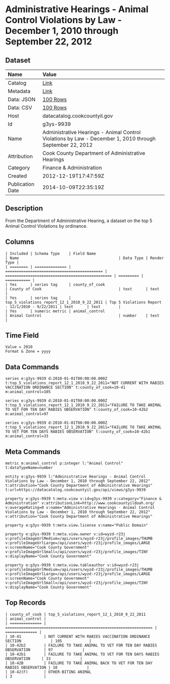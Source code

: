 # Administrative Hearings - Animal Control Violations by Law - December 1, 2010 through September 22, 2012

## Dataset

| Name | Value |
| :--- | :---- |
| Catalog | [Link](https://catalog.data.gov/dataset/administrative-hearings-animal-control-violations-by-law-december-1-2010-through-sept-22-2-2b48f) |
| Metadata | [Link](https://datacatalog.cookcountyil.gov/api/views/g3ys-9939) |
| Data: JSON | [100 Rows](https://datacatalog.cookcountyil.gov/api/views/g3ys-9939/rows.json?max_rows=100) |
| Data: CSV | [100 Rows](https://datacatalog.cookcountyil.gov/api/views/g3ys-9939/rows.csv?max_rows=100) |
| Host | datacatalog.cookcountyil.gov |
| Id | g3ys-9939 |
| Name | Administrative Hearings - Animal Control Violations by Law - December 1, 2010 through September 22, 2012 |
| Attribution | Cook County Department of Administrative Hearings |
| Category | Finance & Administration |
| Created | 2012-12-19T17:47:59Z |
| Publication Date | 2014-10-09T22:35:19Z |

## Description

From the Department of Administrative Hearing, a dataset on the top 5 Animal Control Violations by ordinance.

## Columns

```ls
| Included | Schema Type    | Field Name                                  | Name                                            | Data Type | Render Type |
| ======== | ============== | =========================================== | =============================================== | ========= | =========== |
| Yes      | series tag     | county_of_cook                              | County of Cook                                  | text      | text        |
| Yes      | series tag     | top_5_violations_report_12_1_2010_9_22_2011 | Top 5 Violations Report - 12/1/2010 - 9/22/2011 | text      | text        |
| Yes      | numeric metric | animal_control                              | Animal Control                                  | number    | text        |
```

## Time Field

```ls
Value = 2010
Format & Zone = yyyy
```

## Data Commands

```ls
series e:g3ys-9939 d:2010-01-01T00:00:00.000Z t:top_5_violations_report_12_1_2010_9_22_2011="NOT CURRENT WITH RABIES VACCINATION ORDINANCE SECTION" t:county_of_cook=10-41 m:animal_control=105

series e:g3ys-9939 d:2010-01-01T00:00:00.000Z t:top_5_violations_report_12_1_2010_9_22_2011="FAILURE TO TAKE ANIMAL TO VET FOR TEN DAY RABIES OBSERVATION" t:county_of_cook=10-42b2 m:animal_control=97

series e:g3ys-9939 d:2010-01-01T00:00:00.000Z t:top_5_violations_report_12_1_2010_9_22_2011="FAILURE TO TAKE ANIMAL TO VET FOR TEN DAYS RABIES OBSERVATION" t:county_of_cook=10-42b1 m:animal_control=33
```

## Meta Commands

```ls
metric m:animal_control p:integer l:"Animal Control" t:dataTypeName=number

entity e:g3ys-9939 l:"Administrative Hearings - Animal Control Violations by Law - December 1, 2010 through September 22, 2012" t:attribution="Cook County Department of Administrative Hearings" t:url=https://datacatalog.cookcountyil.gov/api/views/g3ys-9939

property e:g3ys-9939 t:meta.view v:id=g3ys-9939 v:category="Finance & Administration" v:attributionLink=http://www.cookcountyildoah.org/ v:averageRating=0 v:name="Administrative Hearings - Animal Control Violations by Law - December 1, 2010 through September 22, 2012" v:attribution="Cook County Department of Administrative Hearings"

property e:g3ys-9939 t:meta.view.license v:name="Public Domain"

property e:g3ys-9939 t:meta.view.owner v:id=wyzd-r23j v:profileImageUrlMedium=/api/users/wyzd-r23j/profile_images/THUMB v:profileImageUrlLarge=/api/users/wyzd-r23j/profile_images/LARGE v:screenName="Cook County Government" v:profileImageUrlSmall=/api/users/wyzd-r23j/profile_images/TINY v:displayName="Cook County Government"

property e:g3ys-9939 t:meta.view.tableauthor v:id=wyzd-r23j v:profileImageUrlMedium=/api/users/wyzd-r23j/profile_images/THUMB v:profileImageUrlLarge=/api/users/wyzd-r23j/profile_images/LARGE v:screenName="Cook County Government" v:profileImageUrlSmall=/api/users/wyzd-r23j/profile_images/TINY v:displayName="Cook County Government"
```

## Top Records

```ls
| county_of_cook | top_5_violations_report_12_1_2010_9_22_2011                       | animal_control | 
| ============== | ================================================================= | ============== | 
| 10-41          | NOT CURRENT WITH RABIES VACCINATION ORDINANCE SECTION             | 105            | 
| 10-42b2        | FAILURE TO TAKE ANIMAL TO VET FOR TEN DAY RABIES OBSERVATION      | 97             | 
| 10-42b1        | FAILURE TO TAKE ANIMAL TO VET FOR TEN DAYS RABIES OBSERVATION     | 33             | 
| 10-42B         | FAILURE TO TAKE ANIMAL BACK TO VET FOR TEN DAY RABIES OBSERVATION | 10             | 
| 10-42(F)       | OTHER-BITING ANIMAL                                               | 3              | 
```